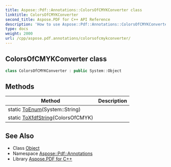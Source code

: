 ```yaml
---
title: Aspose::Pdf::Annotations::ColorsOfCMYKConverter class
linktitle: ColorsOfCMYKConverter
second_title: Aspose.PDF for C++ API Reference
description: 'How to use Aspose::Pdf::Annotations::ColorsOfCMYKConverter class in C++.'
type: docs
weight: 2000
url: /cpp/aspose.pdf.annotations/colorsofcmykconverter/
---
```

## ColorsOfCMYKConverter class




```cpp
class ColorsOfCMYKConverter : public System::Object
```

## Methods

| Method | Description |
| --- | --- |
| static [ToEnum](./toenum/)(System::String) |  |
| static [ToXfdfString](./toxfdfstring/)(ColorsOfCMYK) |  |
## See Also

* Class [Object](../../system/object/)
* Namespace [Aspose::Pdf::Annotations](../)
* Library [Aspose.PDF for C++](../../)
